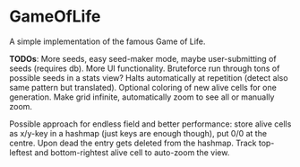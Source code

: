 # GameOfLife
A simple implementation of the famous Game of Life.

**TODOs**: More seeds, easy seed-maker mode, maybe user-submitting of seeds (requires db). More UI functionality.
Bruteforce run through tons of possible seeds in a stats view? Halts automatically at repetition (detect also same pattern but translated). Optional coloring of new alive cells for one generation. Make grid infinite, automatically zoom to see all or manually zoom.

Possible approach for endless field and better performance: store alive cells as x/y-key in a hashmap (just keys are enough though), put 0/0 at the centre. Upon dead the entry gets deleted from the hashmap. Track top-leftest and bottom-rightest alive cell to auto-zoom the view.
